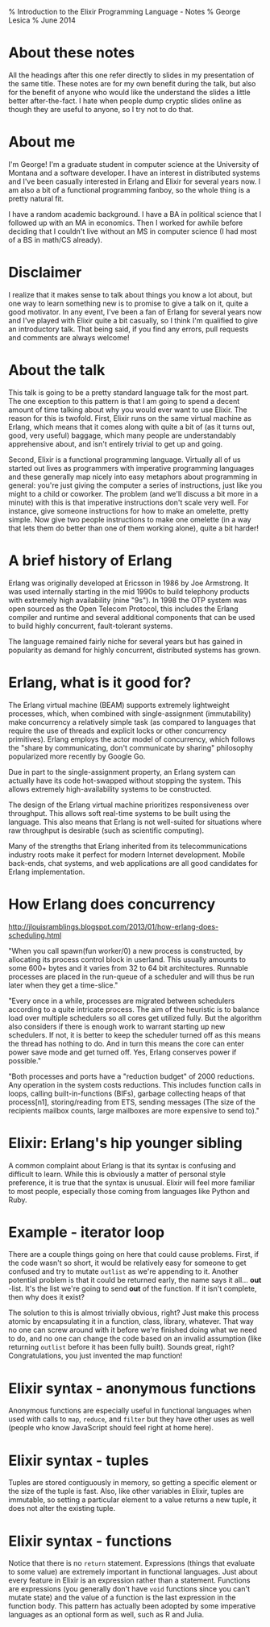 % Introduction to the Elixir Programming Language - Notes
% George Lesica
% June 2014

# About these notes

All the headings after this one refer directly to slides in my presentation of
the same title. These notes are for my own benefit during the talk, but also for
the benefit of anyone who would like the understand the slides a little better
after-the-fact. I hate when people dump cryptic slides online as though they are
useful to anyone, so I try not to do that.

# About me

I'm George! I'm a graduate student in computer science at the University of
Montana and a software developer. I have an interest in distributed systems and
I've been casually interested in Erlang and Elixir for several years now. I am
also a bit of a functional programming fanboy, so the whole thing is a pretty
natural fit.

I have a random academic background. I have a BA in political
science that I followed up with an MA in economics. Then I worked for awhile
before deciding that I couldn't live without an MS in computer science (I had
most of a BS in math/CS already).

# Disclaimer

I realize that it makes sense to talk about things you know a lot about, but one
way to learn something new is to promise to give a talk on it, quite a good
motivator. In any event, I've been a fan of Erlang for several years now and
I've played with Elixir quite a bit casually, so I think I'm qualified to give
an introductory talk. That being said, if you find any errors, pull requests and
comments are always welcome!

# About the talk

This talk is going to be a pretty standard language talk for the most part. The
one exception to this pattern is that I am going to spend a decent amount of
time talking about why you would ever want to use Elixir. The reason for this is
twofold. First, Elixir runs on the same virtual machine as Erlang, which means
that it comes along with quite a bit of (as it turns out, good, very useful)
baggage, which many people are understandably apprehensive about, and isn't
entirely trivial to get up and going.

Second, Elixir is a functional programming language. Virtually all of us started
out lives as programmers with imperative programming languages and these
generally map nicely into easy metaphors about programming in general: you're
just giving the computer a series of instructions, just like you might to a
child or coworker. The problem (and we'll discuss a bit more in a minute) with
this is that imperative instructions don't scale very well. For instance, give
someone instructions for how to make an omelette, pretty simple. Now give two
people instructions to make one omelette (in a way that lets them do better than
one of them working alone), quite a bit harder!

# A brief history of Erlang

Erlang was originally developed at Ericsson in 1986 by Joe Armstrong. It was
used internally starting in the mid 1990s to build telephony products with
extremely high availability (nine "9s"). In 1998 the OTP system was open sourced
as the Open Telecom Protocol, this includes the Erlang compiler and runtime and
several additional components that can be used to build highly concurrent,
fault-tolerant systems.

The language remained fairly niche for several years but has gained in
popularity as demand for highly concurrent, distributed systems has grown.

# Erlang, what is it good for?

The Erlang virtual machine (BEAM) supports extremely lightweight processes,
which, when combined with single-assignment (immutability) make concurrency a
relatively simple task (as compared to languages that require the use of threads
and explicit locks or other concurrency primitives). Erlang employs the actor
model of concurrency, which follows the "share by communicating, don't
communicate by sharing" philosophy popularized more recently by Google Go.

Due in part to the single-assignment property, an Erlang system can actually
have its code hot-swapped without stopping the system. This allows extremely
high-availability systems to be constructed.

The design of the Erlang virtual machine prioritizes responsiveness over
throughput. This allows soft real-time systems to be built using the language.
This also means that Erlang is not well-suited for situations where raw
throughput is desirable (such as scientific computing).

Many of the strengths that Erlang inherited from its telecommunications industry
roots make it perfect for modern Internet development. Mobile back-ends, chat
systems, and web applications are all good candidates for Erlang implementation.

# How Erlang does concurrency

http://jlouisramblings.blogspot.com/2013/01/how-erlang-does-scheduling.html

"When you call spawn(fun worker/0) a new process is constructed, by allocating
its process control block in userland. This usually amounts to some 600+ bytes
and it varies from 32 to 64 bit architectures. Runnable processes are placed in
the run-queue of a scheduler and will thus be run later when they get a
time-slice."

"Every once in a while, processes are migrated between schedulers according to a
quite intricate process. The aim of the heuristic is to balance load over
multiple schedulers so all cores get utilized fully. But the algorithm also
considers if there is enough work to warrant starting up new schedulers. If not,
it is better to keep the scheduler turned off as this means the thread has
nothing to do. And in turn this means the core can enter power save mode and get
turned off. Yes, Erlang conserves power if possible."

"Both processes and ports have a "reduction budget" of 2000 reductions. Any
operation in the system costs reductions. This includes function calls in loops,
calling built-in-functions (BIFs), garbage collecting heaps of that process[n1],
storing/reading from ETS, sending messages (The size of the recipients mailbox
counts, large mailboxes are more expensive to send to)."

# Elixir: Erlang's hip younger sibling

A common complaint about Erlang is that its syntax is confusing and difficult to
learn. While this is obviously a matter of personal style preference, it is true
that the syntax is unusual. Elixir will feel more familiar to most people,
especially those coming from languages like Python and Ruby.

# Example - iterator loop

There are a couple things going on here that could cause problems. First, if the
code wasn't so short, it would be relatively easy for someone to get confused
and try to mutate `outlist` as we're appending to it. Another potential problem
is that it could be returned early, the name says it all...  **out** -list. It's
the list we're going to send **out** of the function. If it isn't complete, then
why does it exist?

The solution to this is almost trivially obvious, right? Just make this process
atomic by encapsulating it in a function, class, library, whatever. That way no
one can screw around with it before we're finished doing what we need to do, and
no one can change the code based on an invalid assumption (like returning
`outlist` before it has been fully built). Sounds great, right? Congratulations,
you just invented the map function!

# Elixir syntax - anonymous functions

Anonymous functions are especially useful in functional languages when used with
calls to `map`, `reduce`, and `filter` but they have other uses as well
(people who know JavaScript should feel right at home here).

# Elixir syntax - tuples

Tuples are stored contiguously in memory, so getting a specific element or the
size of the tuple is fast. Also, like other variables in Elixir, tuples are
immutable, so setting a particular element to a value returns a new tuple, it
does not alter the existing tuple.

# Elixir syntax - functions

Notice that there is no `return` statement. Expressions (things that evaluate to
some value) are extremely important in functional languages. Just about every
feature in Elixir is an expression rather than a statement. Functions are
expressions (you generally don't have `void` functions since you can't mutate
state) and the value of a function is the last expression in the function body.
This pattern has actually been adopted by some imperative languages as an
optional form as well, such as R and Julia.
